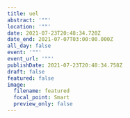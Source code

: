 ```yaml
---
title: uel
abstract: '""'
location: '""'
date: 2021-07-23T20:48:34.720Z
date_end: 2021-07-07T03:00:00.000Z
all_day: false
event: '""'
event_url: '""'
publishDate: 2021-07-23T20:48:34.758Z
draft: false
featured: false
image:
  filename: featured
  focal_point: Smart
  preview_only: false
---
```


